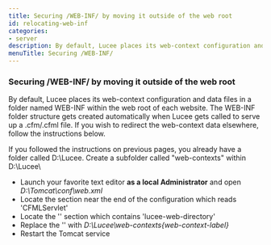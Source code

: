 ```yaml
---
title: Securing /WEB-INF/ by moving it outside of the web root
id: relocating-web-inf
categories:
- server
description: By default, Lucee places its web-context configuration and data files in a folder named WEB-INF within the web root of each website.
menuTitle: Securing /WEB-INF/
---
```


### Securing /WEB-INF/ by moving it outside of the web root ###

By default, Lucee places its web-context configuration and data files in a folder named WEB-INF within the web root of each website.
The WEB-INF folder structure gets created automatically when Lucee gets called to serve up a .cfm/.cfml file.
If you wish to redirect the web-context data elsewhere, follow the instructions below.

If you followed the instructions on previous pages, you already have a folder called D:\Lucee\.  Create a subfolder called "web-contexts" within D:\Lucee\

* Launch your favorite text editor **as a local Administrator** and open _D:\Tomcat\conf\web.xml_
* Locate the section near the end of the configuration which reads '<servlet-name>CFMLServlet</servlet-name>'
* Locate the '<init-param>' section which contains '<param-name>lucee-web-directory</param-name>'
* Replace the '<param-value>' with _D:\Lucee\web-contexts\{web-context-label}_
* Restart the Tomcat service
